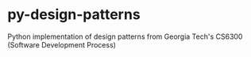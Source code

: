 # py-design-patterns

Python implementation of design patterns from Georgia Tech's CS6300 (Software Development Process)
